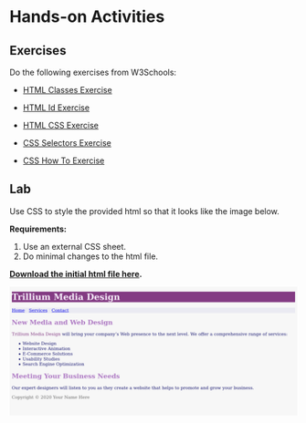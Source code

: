 # Hands-on Activities

## Exercises

Do the following exercises from W3Schools:

- [HTML Classes Exercise](https://www.w3schools.com/html/exercise.asp?filename=exercise_html_classes1)

- [HTML Id Exercise](https://www.w3schools.com/html/exercise.asp?filename=exercise_html_id1)

- [HTML CSS Exercise](https://www.w3schools.com/html/exercise.asp?filename=exercise_html_css1)

- [CSS Selectors Exercise](https://www.w3schools.com/css/exercise.asp?filename=exercise_selectors1)

- [CSS How To Exercise](https://www.w3schools.com/css/exercise.asp?filename=exercise_howto1)

  

## Lab

Use CSS to style the provided html so that it looks like the image below.

**Requirements:**

1. Use an external CSS sheet.
2. Do minimal changes to the html file.



**[Download the initial html file here](https://drive.google.com/file/d/1sFctwIzPGUXpiXdWt0uygwHo2_hD3Mny/view?usp=sharing).**



![Result_Site](wk3_1_Handson.assets/Result_Site.png)



